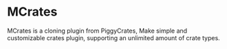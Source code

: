 # MCrates
<p>MCrates is a cloning plugin from PiggyCrates, Make simple and customizable crates plugin, supporting an unlimited amount of crate types.</p>
